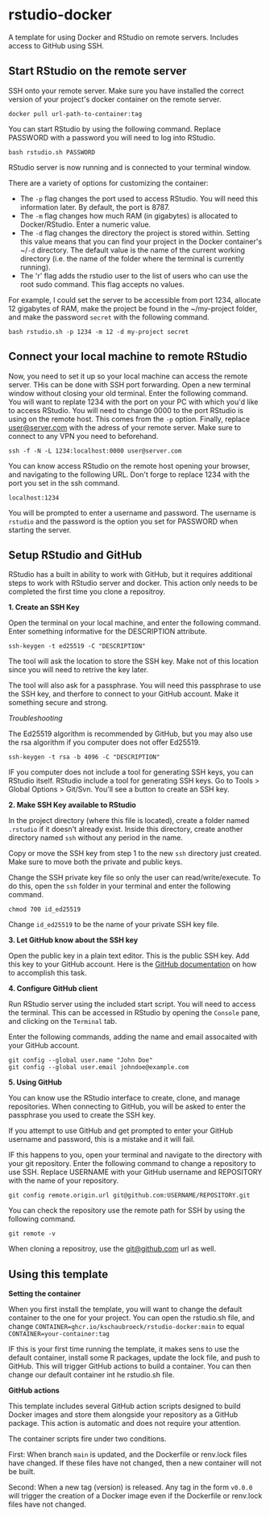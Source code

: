 # rstudio-docker
A template for using Docker and RStudio on remote servers. Includes access to GitHub using SSH.

## Start RStudio on the remote server

SSH onto your remote server. Make sure you have installed the correct version of your project's docker container on the remote server. 

```
docker pull url-path-to-container:tag
```

You can start RStudio by using the following command. Replace PASSWORD with a password you will need to log into RStudio. 

```
bash rstudio.sh PASSWORD
```

RStudio server is now running and is connected to your terminal window. 

There are a variety of options for customizing the container:
* The `-p` flag changes the port used to access RStudio. You will need this information later. By default, the port is 8787.
* The `-m` flag changes how much RAM (in gigabytes) is allocated to Docker/RStudio. Enter a numeric value.
* The `-d` flag changes the directory the project is stored within. Setting this value means that you can find your project in the Docker container's ~/`-d` directory. The default value is the name of the current working directory (i.e. the name of the folder where the terminal is currently running).
* The 'r' flag adds the rstudio user to the list of users who can use the root sudo command. This flag accepts no values.

For example, I could set the server to be accessible from port 1234, allocate 12 gigabytes of RAM, make the project be found in the ~/my-project folder, and make the password `secret` with the following command.

```
bash rstudio.sh -p 1234 -m 12 -d my-project secret
```

## Connect your local machine to remote RStudio

Now, you need to set it up so your local machine can access the remote server. THis can be done with SSH port forwarding. Open a new terminal window without closing your old terminal. Enter the following command. You will want to replate 1234 with the port on your PC with which you'd like to access RStudio. You will need to change 0000 to the port RStudio is using on the remote host. This comes from the `-p` option. Finally, replace user@server.com with the adress of your remote server. Make sure to connect to any VPN you need to beforehand.

```
ssh -f -N -L 1234:localhost:0000 user@server.com
```

You can know access RStudio on the remote host opening your browser, and navigating to the following URL. Don't forge to replace 1234 with the port you set in the ssh command.

```
localhost:1234
```

You will be prompted to enter a username and password. The username is `rstudio` and the password is the option you set for PASSWORD when starting the server. 

## Setup RStudio and GitHub

RStudio has a built in ability to work with GitHub, but it requires additional steps to work with RStudio server and docker. This action only needs to be completed the first time you clone a repositroy. 

**1. Create an SSH Key**

Open the terminal on your local machine, and enter the following command. Enter something informative for the DESCRIPTION attribute. 

```
ssh-keygen -t ed25519 -C "DESCRIPTION"
```

The tool will ask the location to store the SSH key. Make not of this location since you will need to retrive the key later. 

The tool will also ask for a passphrase. You will need this passphrase to use the SSH key, and therfore to connect to your GitHub account. Make it something secure and strong. 

*Troubleshooting*

The Ed25519 algorithm is recommended by GitHub, but you may also use the rsa algorithm if you computer does not offer Ed25519.

```
ssh-keygen -t rsa -b 4096 -C "DESCRIPTION"
```

IF you computer does not include a tool for generating SSH keys, you can RStudio itself. RStudio include a tool for generating SSH keys. Go to Tools > Global Options > Git/Svn. You'll see a button to create an SSH key. 

**2. Make SSH Key available to RStudio**

In the project directory (where this file is located), create a folder named `.rstudio` if it doesn't already exist. Inside this directory, create another directory named `ssh` without any period in the name. 

Copy or move the SSH key from step 1 to the new `ssh` directory just created. Make sure to move both the private and public keys. 

Change the SSH private key file so only the user can read/write/execute. To do this, open the `ssh` folder in your terminal and enter the following command.

```
chmod 700 id_ed25519
```

Change `id_ed25519` to be the name of your private SSH key file. 

**3. Let GitHub know about the SSH key**

Open the public key in a plain text editor. This is the public SSH key. Add this key to your GitHub account. Here is the [GitHub documentation](https://docs.github.com/en/authentication/connecting-to-github-with-ssh/adding-a-new-ssh-key-to-your-github-account) on how to accomplish this task.

**4. Configure GitHub client**

Run RStudio server using the included start script. You will need to access the terminal. This can be accessed in RStudio by opening the `Console` pane, and clicking on the `Terminal` tab. 

Enter the following commands, adding the name and email assocaited with your GitHub account. 

```
git config --global user.name "John Doe"
git config --global user.email johndoe@example.com
```

**5. Using GitHub**

You can know use the RStudio interface to create, clone, and manage repositories. When connecting to GitHub, you will be asked to enter the passphrase you used to create the SSH key. 

If you attempt to use GitHub and get prompted to enter your GitHub username and password, this is a mistake and it will fail. 

IF this happens to you, open your terminal and navigate to the directory with your git repository. Enter the following command to change a repository to use SSH. Replace USERNAME with your GitHub username and REPOSITORY with the name of your repository.

```
git config remote.origin.url git@github.com:USERNAME/REPOSITORY.git
```

You can check the repository use the remote path for SSH by using the following command.

```
git remote -v
```

When cloning a repositroy, use the git@github.com url as well.

## Using this template

**Setting the container**

When you first install the template, you will want to change the default container to the one for your project. You can open the rstudio.sh file, and change `CONTAINER=ghcr.io/kschaubroeck/rstudio-docker:main` to equal `CONTAINER=your-container:tag`

IF this is your first time running the template, it makes sens to use the default container, install some R packages, update the lock file, and push to GitHub. This will trigger GitHub actions to build a container. You can then change our default container int he rstudio.sh file. 

**GitHub actions**

This template includes several GitHub action scripts designed to build Docker images and store them alongside your repository as a GitHub package. This action is automatic and does not require your attention. 

The container scripts fire under two conditions.

First: When branch `main` is updated, and the Dockerfile or renv.lock files have changed. If these files have not changed, then a new container will not be built.

Second: When a new tag (version) is released. Any tag in the form `v0.0.0` will trigger the creation of a Docker image even if the Dockerfile or renv.lock files have not changed. 
